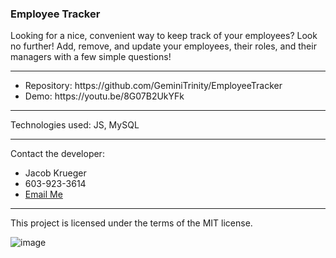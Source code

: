 <h3>Employee Tracker</h3>

Looking for a nice, convenient way to keep track of your employees? Look no further! Add, remove, and update your employees, their roles, and their managers with a few simple questions!

<hr>
<ul>
<li>Repository: https://github.com/GeminiTrinity/EmployeeTracker
<li>Demo: https://youtu.be/8G07B2UkYFk
</ul>
<hr>

Technologies used: JS, MySQL

<hr>

Contact the developer:
<ul>
<li>Jacob Krueger</li>
<li>603-923-3614</li>
<li><a href="mailto:jmk4u14@gmail.com">Email Me</a></li>
</ul>
<hr>

This project is licensed under the terms of the MIT license.

![image](https://user-images.githubusercontent.com/70424037/99175096-cb44b080-26d8-11eb-9d63-016a49fcf990.png)
